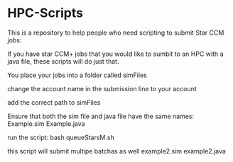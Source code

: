 # HPC-Scripts
This is a repository to help people who need scripting to submit Star CCM jobs:

If you have star CCM+ jobs that you would like to sumbit to an HPC with a java file, these scripts will do just that.

You place your jobs into a folder called simFiles

change the account name in the submission line to your account

add the correct path to simFiles

Ensure that both the sim file and java file have the same names:
Example.sim
Example.java

run the script:
bash queueStarsM.sh

this script will submit multipe batchas as well
example2.sim
example2.java
